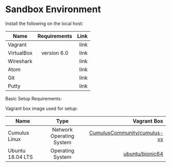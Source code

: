 # Sandbox Environment

Install the following on the local host:

| Name          | Requirements  | Link  |
| ------------- |:-------------:| -----:|
| Vagrant       |               | link  |
| VirtualBox    | version 6.0   | link  |
| Wireshark     |               | link  |
| Atom          |               | link  |
| Git           |               | link  |
| Putty         |               | link  |

Basic Setup Requirements:


Vagrant box image used for setup:

| Name              | Type                     | Vagrant Box                 |
| ----------------- |:------------------------:| ---------------------------:|
| Cumulus Linux     | Network Operating System | [CumulusCommunity/cumulus-vx](https://app.vagrantup.com/CumulusCommunity/boxes/cumulus-vx)|
| Ubuntu 18.04 LTS  | Operating System         | [ubuntu/bionic64](https://app.vagrantup.com/ubuntu/boxes/bionic64)|
